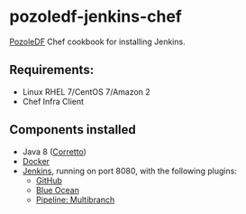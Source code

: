 # pozoledf-jenkins-chef

[PozoleDF](https://github.com/kuritsu/pozoledf) Chef cookbook for installing Jenkins.

## Requirements:

- Linux RHEL 7/CentOS 7/Amazon 2
- Chef Infra Client

## Components installed

- Java 8 ([Corretto](https://docs.aws.amazon.com/corretto/latest/corretto-8-ug/downloads-list.html))
- [Docker](https://docker.com)
- [Jenkins](https://jenkins.io), running on port 8080, with the following plugins:
  - [GitHub](https://plugins.jenkins.io/github)
  - [Blue Ocean](https://plugins.jenkins.io/blueocean)
  - [Pipeline: Multibranch](https://plugins.jenkins.io/workflow-multibranch)

